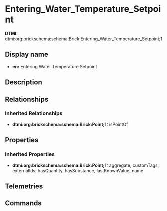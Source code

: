 # Entering_Water_Temperature_Setpoint
**DTMI:** dtmi:org:brickschema:schema:Brick:Entering_Water_Temperature_Setpoint;1
## Display name
- **en:** Entering Water Temperature Setpoint
## Description
## Relationships
### Inherited Relationships
* **dtmi:org:brickschema:schema:Brick:Point;1:** isPointOf
## Properties
### Inherited Properties
* **dtmi:org:brickschema:schema:Brick:Point;1:** aggregate, customTags, externalIds, hasQuantity, hasSubstance, lastKnownValue, name
## Telemetries
## Commands

